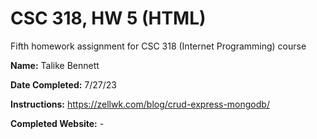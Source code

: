 # CSC 318, HW 5 (HTML)
Fifth homework assignment for CSC 318 (Internet Programming) course

**Name:** Talike Bennett

**Date Completed:** 7/27/23

**Instructions:** https://zellwk.com/blog/crud-express-mongodb/

**Completed Website:** -